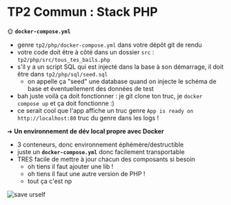 # TP2 Commun : Stack PHP

🌞 **`docker-compose.yml`**

- genre `tp2/php/docker-compose.yml` dans votre dépôt git de rendu
- votre code doit être à côté dans un dossier `src` : `tp2/php/src/tous_tes_bails.php`
- s'il y a un script SQL qui est injecté dans la base à son démarrage, il doit être dans `tp2/php/sql/seed.sql`
  - on appelle ça "seed" une database quand on injecte le schéma de base et éventuellement des données de test
- bah juste voilà ça doit fonctionner : je git clone ton truc, je `docker compose up` et ça doit fonctionne :)
- ce serait cool que l'app affiche un truc genre `App is ready on http://localhost:80` truc du genre dans les logs !

➜ **Un environnement de dév local propre avec Docker**

- 3 conteneurs, donc environnement éphémère/destructible
- juste un **`docker-compose.yml`** donc facilement transportable
- TRES facile de mettre à jour chacun des composants si besoin
  - oh tiens il faut ajouter une lib !
  - oh tiens il faut une autre version de PHP !
  - tout ça c'est np

![save urself](img/save_urself.png)
